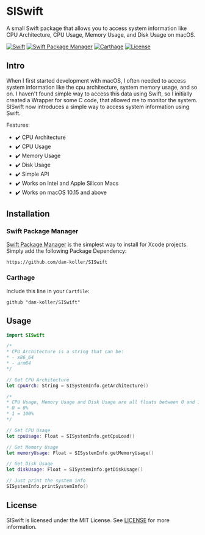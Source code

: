 # SISwift

A small Swift package that allows you to access system information like CPU Architecture, CPU Usage, Memory Usage, and Disk Usage on macOS.

[![Swift](https://img.shields.io/badge/Swift-5.3-orange.svg)](https://swift.org)
[![Swift Package Manager](https://img.shields.io/badge/Swift%20Package%20Manager-compatible-brightgreen.svg)](https://swift.org/package-manager)
[![Carthage](https://img.shields.io/badge/Carthage-compatible-brightgreen.svg)](https://github.com/Carthage/Carthage)
[![License](https://img.shields.io/badge/License-MIT-blue.svg)](LICENSE)

## Intro

When I first started development with macOS, I often needed to access system information like the cpu architecture, system memory usage, and so on. I haven't found simple way to access this data using Swift, so I initially created a Wrapper for some C code, that allowed me to monitor the system. SISwift now introduces a simple way to access system information using Swift.

Features:

-   ✔️ CPU Architecture
-   ✔️ CPU Usage
-   ✔️ Memory Usage
-   ✔️ Disk Usage
-   ✔️ Simple API
-   ✔️ Works on Intel and Apple Silicon Macs
-   ✔️ Works on macOS 10.15 and above

## Installation

### Swift Package Manager

[Swift Package Manager](https://swift.org/package-manager/) is the simplest way to install for Xcode projects. Simply add the following Package Dependency:

```
https://github.com/dan-koller/SISwift
```

### Carthage

Include this line in your `Cartfile`:

```
github "dan-koller/SISwift"
```

## Usage

```swift
import SISwift

/*
* CPU Architecture is a string that can be:
* - x86_64
* - arm64
*/

// Get CPU Architecture
let cpuArch: String = SISystemInfo.getArchitecture()

/*
* CPU Usage, Memory Usage and Disk Usage are all floats between 0 and 1
* 0 = 0%
* 1 = 100%
*/

// Get CPU Usage
let cpuUsage: Float = SISystemInfo.getCpuLoad()

// Get Memory Usage
let memoryUsage: Float = SISystemInfo.getMemoryUsage()

// Get Disk Usage
let diskUsage: Float = SISystemInfo.getDiskUsage()

// Just print the system info
SISystemInfo.printSystemInfo()
```

## License

SISwift is licensed under the MIT License. See [LICENSE](LICENSE) for more information.
